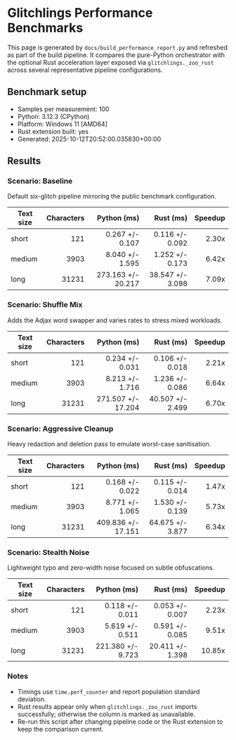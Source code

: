 # Glitchlings Performance Benchmarks

This page is generated by `docs/build_performance_report.py` and refreshed as part of the build pipeline. It compares the pure-Python orchestrator with the optional Rust acceleration layer exposed via `glitchlings._zoo_rust` across several representative pipeline configurations.

## Benchmark setup

- Samples per measurement: 100
- Python: 3.12.3 (CPython)
- Platform: Windows 11 [AMD64]
- Rust extension built: yes
- Generated: 2025-10-12T20:52:00.035830+00:00

## Results

### Scenario: Baseline

Default six-glitch pipeline mirroring the public benchmark configuration.

| Text size | Characters | Python (ms) | Rust (ms) | Speedup |
| --- | ---: | ---: | ---: | ---: |
| short | 121 | 0.267 +/- 0.107 | 0.116 +/- 0.092 | 2.30x |
| medium | 3903 | 8.040 +/- 1.595 | 1.252 +/- 0.173 | 6.42x |
| long | 31231 | 273.163 +/- 20.217 | 38.547 +/- 3.098 | 7.09x |

### Scenario: Shuffle Mix

Adds the Adjax word swapper and varies rates to stress mixed workloads.

| Text size | Characters | Python (ms) | Rust (ms) | Speedup |
| --- | ---: | ---: | ---: | ---: |
| short | 121 | 0.234 +/- 0.031 | 0.106 +/- 0.018 | 2.21x |
| medium | 3903 | 8.213 +/- 1.716 | 1.236 +/- 0.086 | 6.64x |
| long | 31231 | 271.507 +/- 17.204 | 40.507 +/- 2.499 | 6.70x |

### Scenario: Aggressive Cleanup

Heavy redaction and deletion pass to emulate worst-case sanitisation.

| Text size | Characters | Python (ms) | Rust (ms) | Speedup |
| --- | ---: | ---: | ---: | ---: |
| short | 121 | 0.168 +/- 0.022 | 0.115 +/- 0.014 | 1.47x |
| medium | 3903 | 8.771 +/- 1.065 | 1.530 +/- 0.139 | 5.73x |
| long | 31231 | 409.836 +/- 17.151 | 64.675 +/- 3.877 | 6.34x |

### Scenario: Stealth Noise

Lightweight typo and zero-width noise focused on subtle obfuscations.

| Text size | Characters | Python (ms) | Rust (ms) | Speedup |
| --- | ---: | ---: | ---: | ---: |
| short | 121 | 0.118 +/- 0.011 | 0.053 +/- 0.007 | 2.23x |
| medium | 3903 | 5.619 +/- 0.511 | 0.591 +/- 0.085 | 9.51x |
| long | 31231 | 221.380 +/- 9.723 | 20.411 +/- 1.398 | 10.85x |


### Notes

- Timings use `time.perf_counter` and report population standard deviation.
- Rust results appear only when `glitchlings._zoo_rust` imports successfully; otherwise the column is marked as unavailable.
- Re-run this script after changing pipeline code or the Rust extension to keep the comparison current.
